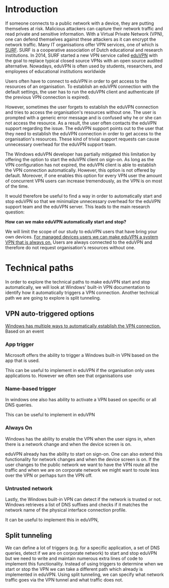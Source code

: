 # Introduction
If someone connects to a public network with a device, they are putting themselves at risk. Malicious attackers can capture their network traffic and read private and sensitive information. With a Virtual Private Network (VPN), one can defend themselves against these attackers as it can encrypt the network traffic. Many IT organisations offer VPN services, one of which is [SURF](https://www.surf.nl/en/about-surf). SURF is a cooperative association of Dutch educational and research institutions. In 2014, SURF started a new VPN service called [eduVPN](https://www.surf.nl/en/eduvpn/about-eduvpn?dst=n1173) with the goal to replace typical closed source VPNs with an open source audited alternative. Nowadays, eduVPN is often used by students, researchers, and employees of educational institutions worldwide

Users often have to connect to eduVPN in order to get access to the resources of an organisation. To establish an eduVPN connection with the default settings, the user has to run the eduVPN client and authenticate (if the previous VPN connection is expired). 

However, sometimes the user forgets to establish the eduVPN connection and tries to access the organisation's resources without one. The user is prompted with a generic error message and is confused why he or she can not access the resource. As a result, the user often contacts the eduVPN support regarding the issue. The eduVPN support points out to the user that they need to establish the eduVPN connection in order to get access to the organisation's resources. These kind of trivial support requests can cause unnecessary overhead for the eduVPN support team.

The Windows eduVPN developer has partially mitigated this limitation by offering the option to start the eduVPN client on sign-on. As long as the VPN configuration has not expired, the eduVPN client is able to establish the VPN connection automatically. However, this option is not offered by default. Moreover, if one enables this option for every VPN user the amount of concurrent VPN users can increase tremendously, as the VPN is on most of the time.

It would therefore be useful to find a way in order to automatically start and stop eduVPN so that we minimalize unnecessary overhead for the eduVPN support team and the eduVPN server. This leads to the main research question:

**How can we make eduVPN automatically start and stop?**

We will limit the scope of our study to eduVPN users that have bring your own devices. [For managed devices users we can make eduVPN a system VPN that is always on.](https://github.com/FlorisHendriks98/eduVPN-provisioning) Users are always connected to the eduVPN and therefore do not request organisation's resources without one.

# Technical paths
In order to explore the technical paths to make eduVPN start and stop automatically, we will look at Windows' built-in VPN documentation to identify how it automatically triggers a VPN connection. Another technical path we are going to explore is split tunneling.

## VPN auto-triggered options
[Windows has multiple ways to automatically establish the VPN connection.](https://docs.microsoft.com/en-us/windows/security/identity-protection/vpn/vpn-auto-trigger-profile) 
Based on an event 
### App trigger
Microsoft offers the ability to trigger a Windows built-in VPN based on the app that is used. 

This can be useful to implement in eduVPN if the organisation only uses applications to. However we often see that organisations use 

### Name-based trigger
In windows one also has ability to activate a VPN based on specific or all DNS queries.

This can be useful to implement in eduVPN

### Always On
Windows has the ability to enable the VPN when the user signs in, when there is a network change and when the device screen is on. 

eduVPN already has the ability to start on sign-on. One can also extend this functionality for network changes and when the device screen is on. If the user changes to the public network we want to have the VPN route all the traffic and when we are on corporate network we might want to route less over the VPN or perhaps turn the VPN off.

### Untrusted network
Lastly, the Windows built-in VPN can detect if the network is trusted or not. Windows retrieves a list of DNS suffixes and checks if it matches the network name of the physical interface connection profile.

It can be useful to implement this in eduVPN, 

## Split tunneling
We can define a lot of triggers (e.g. for a specific application, a set of DNS queries, detect if we are on corporate network) to start and stop eduVPN but we need to write and maintain numerous extra lines of code to implement this functionality. Instead of using triggers to determine when we start or stop the VPN we can take a different path which already is implemented in eduVPN. Using split tunneling, we can specify what network traffic goes via the VPN tunnel and what traffic does not.
